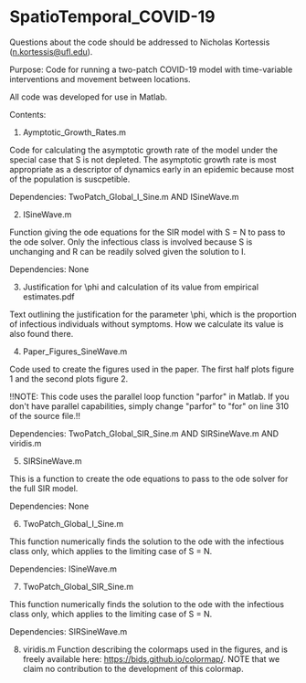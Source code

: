 # SpatioTemporal_COVID-19

Questions about the code should be addressed to Nicholas Kortessis (n.kortessis@ufl.edu).

Purpose:
Code for running a two-patch COVID-19 model with time-variable interventions and movement between locations. 

All code was developed for use in Matlab.

Contents:
1. Aymptotic_Growth_Rates.m

  Code for calculating the asymptotic growth rate of the model under the special case that S is not depleted. The asymptotic growth rate is most appropriate as a descriptor of dynamics early in an epidemic because most of the population is suscpetible. 

Dependencies: TwoPatch_Global_I_Sine.m AND ISineWave.m
  
2. ISineWave.m
  
  Function giving the ode equations for the SIR model with S = N to pass to the ode solver. Only the infectious class is involved because S is unchanging and R can be readily solved given the solution to I.

Dependencies: None

3. Justification for \phi and calculation of its value from empirical estimates.pdf

  Text outlining the justification for the parameter \phi, which is the proportion of infectious individuals without symptoms. How we calculate its value is also found there.

4. Paper_Figures_SineWave.m

  Code used to create the figures used in the paper. The first half plots figure 1 and the second plots figure 2.

!!NOTE: This code uses the parallel loop function "parfor" in Matlab. If you don't have parallel capabilities, simply change "parfor" to "for" on line 310 of the source file.!!

Dependencies: TwoPatch_Global_SIR_Sine.m AND SIRSineWave.m AND viridis.m

5. SIRSineWave.m

  This is a function to create the ode equations to pass to the ode solver for the full SIR model. 

Dependencies: None

6. TwoPatch_Global_I_Sine.m

  This function numerically finds the solution to the ode with the infectious class only, which applies to the limiting case of S = N.

Dependencies: ISineWave.m

7. TwoPatch_Global_SIR_Sine.m

  This function numerically finds the solution to the ode with the infectious class only, which applies to the limiting case of S = N.

  Dependencies: SIRSineWave.m

8. viridis.m
  Function describing the colormaps used in the figures, and is freely available here: https://bids.github.io/colormap/. NOTE that we claim no contribution to the development of this colormap. 
